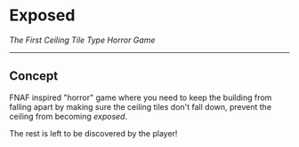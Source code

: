 # Exposed
*The First Ceiling Tile Type Horror Game*
___

## Concept
FNAF inspired "horror" game where you need to keep the building from falling 
apart by making sure the ceiling tiles don't fall down, prevent the ceiling from 
becoming *exposed*.

The rest is left to be discovered by the player!